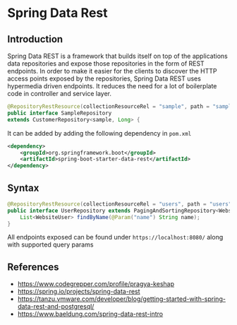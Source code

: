 # Spring Data Rest

## Introduction
Spring Data REST is a framework that builds itself on top of the applications data repositories and expose those repositories in the form of REST endpoints. In order to make it easier for the clients to discover the HTTP access points exposed by the repositories, Spring Data REST uses hypermedia driven endpoints.
It reduces the need for a lot of boilerplate code in controller and service layer.
```java 
@RepositoryRestResource(collectionResourceRel = "sample", path = "sample")
public interface SampleRepository
extends CustomerRepository<sample, Long> {
```

It can be added by adding the following dependency in `pom.xml`
```xml
<dependency>
    <groupId>org.springframework.boot</groupId>
    <artifactId>spring-boot-starter-data-rest</artifactId>
</dependency>

```
## Syntax

```java
@RepositoryRestResource(collectionResourceRel = "users", path = "users")
public interface UserRepository extends PagingAndSortingRepository<WebsiteUser, Long> {
    List<WebsiteUser> findByName(@Param("name") String name);
}
```

All endpoints exposed can be found under `https://localhost:8080/` along with supported query params


## References
* https://www.codegrepper.com/profile/pragya-keshap
* https://spring.io/projects/spring-data-rest
* https://tanzu.vmware.com/developer/blog/getting-started-with-spring-data-rest-and-postgresql/
* https://www.baeldung.com/spring-data-rest-intro